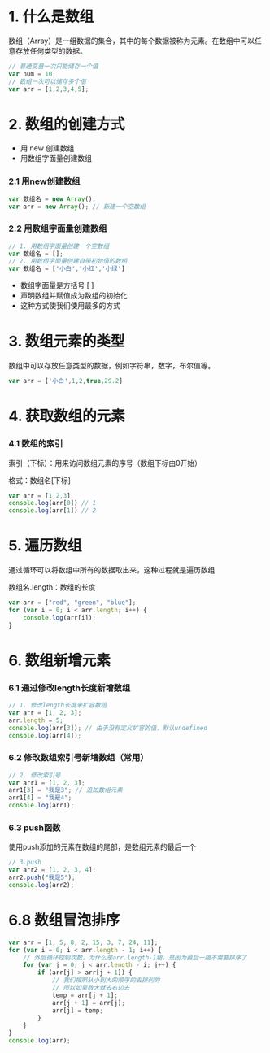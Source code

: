 # 1. 什么是数组
数组（Array）是一组数据的集合，其中的每个数据被称为元素。在数组中可以任意存放任何类型的数据。

```javascript
// 普通变量一次只能储存一个值
var num = 10;
// 数组一次可以储存多个值
var arr = [1,2,3,4,5];
```

# 2. 数组的创建方式

* 用 new 创建数组
* 用数组字面量创建数组

### 2.1 用new创建数组

```javascript
var 数组名 = new Array();
var arr = new Array(); // 新建一个空数组
```

### 2.2 用数组字面量创建数组

```javascript
// 1. 用数组字面量创建一个空数组
var 数组名 = [];
// 2. 用数组字面量创建自带初始值的数组
var 数组名 = ['小白','小红','小绿']
```

* 数组字面量是方括号 [ ]
* 声明数组并赋值成为数组的初始化
* 这种方式使我们使用最多的方式

# 3. 数组元素的类型

数组中可以存放任意类型的数据，例如字符串，数字，布尔值等。

```javascript
var arr = ['小白',1,2,true,29.2]
```

# 4. 获取数组的元素

### 4.1 数组的索引

索引（下标）：用来访问数组元素的序号（数组下标由0开始）

格式：数组名[下标]

```javascript
var arr = [1,2,3]
console.log(arr[0]) // 1
console.log(arr[1]) // 2
```

# 5. 遍历数组

通过循环可以将数组中所有的数据取出来，这种过程就是遍历数组

数组名.length：数组的长度

```javascript
var arr = ["red", "green", "blue"];
for (var i = 0; i < arr.length; i++) {
	console.log(arr[i]);
}
```

# 6. 数组新增元素

### 6.1 通过修改length长度新增数组

```javascript
// 1. 修改length长度来扩容数组
var arr = [1, 2, 3];
arr.length = 5;
console.log(arr[3]); // 由于没有定义扩容的值，默认undefined
console.log(arr[4]);
```

### 6.2 修改数组索引号新增数组（常用）

```javascript
// 2. 修改索引号
var arr1 = [1, 2, 3];
arr1[3] = "我是3"; // 追加数组元素
arr1[4] = "我是4";
console.log(arr1);
```

### 6.3 push函数

使用push添加的元素在数组的尾部，是数组元素的最后一个

```javascript
// 3.push
var arr2 = [1, 2, 3, 4];
arr2.push("我是5");
console.log(arr2);
```

# 6.8 数组冒泡排序

```javascript
var arr = [1, 5, 8, 2, 15, 3, 7, 24, 11];
for (var i = 0; i < arr.length - 1; i++) {
    // 外层循环控制次数，为什么是arr.length-1趟，是因为最后一趟不需要排序了
    for (var j = 0; j < arr.length - i; j++) {
        if (arr[j] > arr[j + 1]) {
            // 我们按照从小到大的顺序的去排列的
            // 所以如果数大就去右边去
            temp = arr[j + 1];
            arr[j + 1] = arr[j];
            arr[j] = temp;
        }
    }
}
console.log(arr);
```